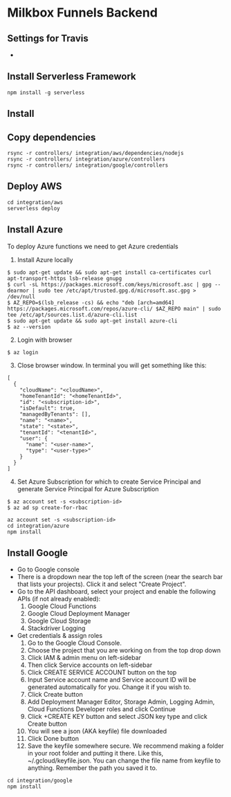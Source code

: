 # Milkbox Funnels Backend

## Settings for Travis

- 

## Install Serverless Framework
```
npm install -g serverless
```

## Install 

## Copy dependencies
```
rsync -r controllers/ integration/aws/dependencies/nodejs
rsync -r controllers/ integration/azure/controllers
rsync -r controllers/ integration/google/controllers
```

## Deploy AWS
```
cd integration/aws
serverless deploy
```

## Install Azure
To deploy Azure functions we need to get Azure credentials

1. Install Azure locally
```
$ sudo apt-get update && sudo apt-get install ca-certificates curl apt-transport-https lsb-release gnupg
$ curl -sL https://packages.microsoft.com/keys/microsoft.asc | gpg --dearmor | sudo tee /etc/apt/trusted.gpg.d/microsoft.asc.gpg > /dev/null
$ AZ_REPO=$(lsb_release -cs) && echo "deb [arch=amd64] https://packages.microsoft.com/repos/azure-cli/ $AZ_REPO main" | sudo tee /etc/apt/sources.list.d/azure-cli.list
$ sudo apt-get update && sudo apt-get install azure-cli
$ az --version
```
2. Login with browser
```
$ az login
```
3. Close browser window. In terminal you will get something like this:
```
[
  {
    "cloudName": "<cloudName>",
    "homeTenantId": "<homeTenantId>",
    "id": "<subscription-id>",
    "isDefault": true,
    "managedByTenants": [],
    "name": "<name>",
    "state": "<state>",
    "tenantId": "<tenantId>",
    "user": {
      "name": "<user-name>",
      "type": "<user-type>"
    }
  }
]
```
4. Set Azure Subscription for which to create Service Principal and generate Service Principal for Azure Subscription
```
$ az account set -s <subscription-id>
$ az ad sp create-for-rbac
```

```
az account set -s <subscription-id>
cd integration/azure
npm install
```

## Install Google
- Go to Google console
- There is a dropdown near the top left of the screen (near the search bar that lists your projects). Click it and select "Create Project".
- Go to the API dashboard, select your project and enable the following APIs (if not already enabled):
    1. Google Cloud Functions
    2. Google Cloud Deployment Manager
    3. Google Cloud Storage
    4. Stackdriver Logging
- Get credentials & assign roles
    1. Go to the Google Cloud Console.
    2. Choose the project that you are working on from the top drop down
    3. Click IAM & admin menu on left-sidebar
    4. Then click Service accounts on left-sidebar
    5. Click CREATE SERVICE ACCOUNT button on the top
    6. Input Service account name and Service account ID will be generated automatically for you. Change it if you wish to.
    7. Click Create button
    8. Add Deployment Manager Editor, Storage Admin, Logging Admin, Cloud Functions Developer roles and click Continue
    9. Click +CREATE KEY button and select JSON key type and click Create button
    10. You will see a json (AKA keyfile) file downloaded
    11. Click Done button
    12. Save the keyfile somewhere secure. We recommend making a folder in your root folder and putting it there. Like this, ~/.gcloud/keyfile.json. You can change the file name from keyfile to anything. Remember the path you saved it to.
```
cd integration/google
npm install
```